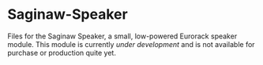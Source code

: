 # Saginaw-Speaker
Files for the Saginaw Speaker, a small, low-powered Eurorack speaker module. This module is currently *under development* and is not available for purchase or production quite yet.
